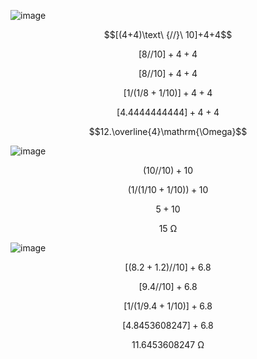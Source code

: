 ![image](https://github.com/user-attachments/assets/7b4ee356-a3a1-4ed6-a6ec-701a102aea7b)

$$[(4+4)\text\ {//}\ 10]+4+4$$

$$[8//10]+4+4$$

$$[8//10]+4+4$$

$$[1/(1/8+1/10)]+4+4$$

$$[4.4444444444]+4+4$$

$$12.\overline{4}\mathrm{\Omega}$$

![image](https://github.com/user-attachments/assets/63dba74c-7cd3-49cd-8d4e-5082a61b0fed)

$$(10//10)+10$$

$$(1/(1/10+1/10))+10$$

$$5+10$$

$$15\ \mathrm{\Omega}$$

![image](https://github.com/user-attachments/assets/eab1f62b-6fdd-4580-94b2-114da64050f0)

$$[(8.2+1.2)//10]+6.8$$

$$[9.4//10]+6.8$$

$$[1/(1/9.4+1/10)]+6.8$$

$$[4.8453608247]+6.8$$

$$11.6453608247\ \mathrm{\Omega}$$
